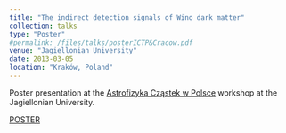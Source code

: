 ```yaml
---
title: "The indirect detection signals of Wino dark matter"
collection: talks
type: "Poster"
#permalink: /files/talks/posterICTP&Cracow.pdf
venue: "Jagiellonian University"
date: 2013-03-05
location: "Kraków, Poland"
---
```


Poster presentation at the [Astrofizyka Cząstek w Polsce](https://www.ifj.edu.pl/conf/AstroCzastki2013/) workshop at the Jagiellonian University.

[POSTER](http://ahryczuk.github.io/files/talks/posterICTP&Cracow.pdf)
